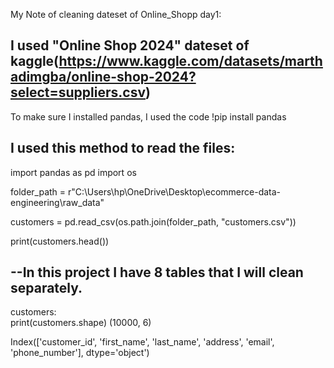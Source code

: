 My Note of cleaning dateset of Online_Shopp
day1:

I used "Online Shop 2024" dateset of kaggle(https://www.kaggle.com/datasets/marthadimgba/online-shop-2024?select=suppliers.csv)
-------------------------------------
To make sure I installed pandas, I used the code
!pip install pandas

I used this method to read the files:
---
import pandas as pd
import os

folder_path = r"C:\Users\hp\OneDrive\Desktop\ecommerce-data-engineering\raw_data"

customers = pd.read_csv(os.path.join(folder_path, "customers.csv"))

print(customers.head()) 

--In this project I have 8 tables that I will clean separately.
--
customers:  
print(customers.shape)    (10000, 6)

Index(['customer_id', 'first_name', 'last_name', 'address', 'email',
       'phone_number'],
      dtype='object')


